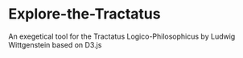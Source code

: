 # Explore-the-Tractatus
An exegetical tool for the Tractatus Logico-Philosophicus by Ludwig Wittgenstein based on D3.js
